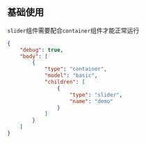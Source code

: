 ## 基础使用

`slider`组件需要配合`container`组件才能正常运行

```json
{
    "debug": true,
    "body": [
        {
            "type": "container",
            "model": "basic",
            "children": [
                {
                    "type": "slider",
                    "name": "demo"
                }
            ]
        }
    ]
}
```